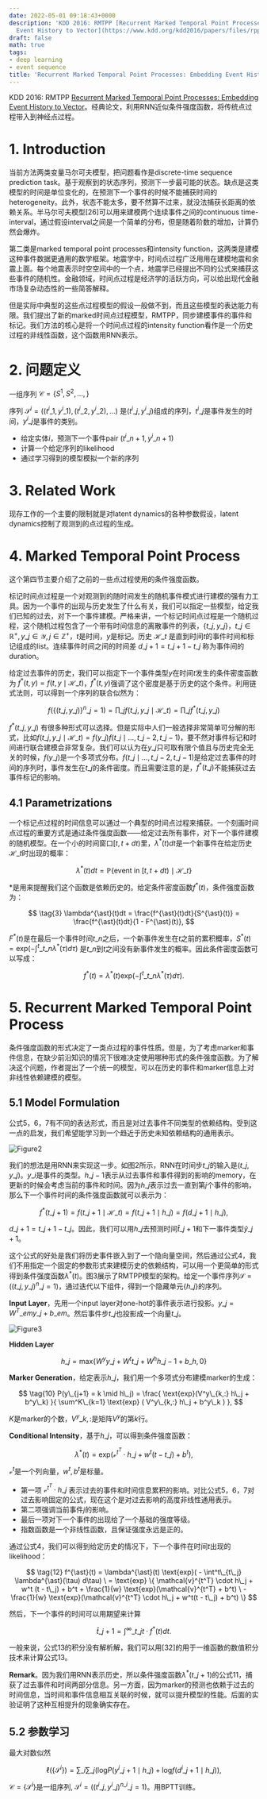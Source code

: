```yaml
---
date: 2022-05-01 09:18:43+0000
description: 'KDD 2016: RMTPP [Recurrent Marked Temporal Point Processes: Embedding
  Event History to Vector](https://www.kdd.org/kdd2016/papers/files/rpp1081-duA.pdf)。经典论文，利用RNN近似条件强度函数，将传统点过程带入到神经点过程。'
draft: false
math: true
tags:
- deep learning
- event sequence
title: 'Recurrent Marked Temporal Point Processes: Embedding Event History to Vector'
---
```


KDD 2016: RMTPP [Recurrent Marked Temporal Point Processes: Embedding Event History to Vector](https://www.kdd.org/kdd2016/papers/files/rpp1081-duA.pdf)。经典论文，利用RNN近似条件强度函数，将传统点过程带入到神经点过程。

<!--more-->

# 1. Introduction

当前方法两类变量马尔可夫模型，把问题看作是discrete-time sequence prediction task。基于观察到的状态序列，预测下一步最可能的状态。缺点是这类模型的时间是单位变化的，在预测下一个事件的时候不能捕获时间的heterogeneity。此外，状态不能太多，要不然算不过来，就没法捕获长距离的依赖关系。半马尔可夫模型\[26\]可以用来建模两个连续事件之间的continuous time-interval，通过假设interval之间是一个简单的分布，但是随着阶数的增加，计算仍然会爆炸。

第二类是marked temporal point processes和intensity function，这两类是建模这种事件数据更通用的数学框架。地震学中，时间点过程广泛用用在建模地震和余震上面。每个地震表示时空空间中的一个点，地震学已经提出不同的公式来捕获这些事件的随机性。金融领域，时间点过程是经济学的活跃方向，可以给出现代金融市场复杂动态性的一些简答解释。

但是实际中典型的这些点过程模型的假设一般做不到，而且这些模型的表达能力有限。我们提出了新的marked时间点过程模型，RMTPP，同步建模事件的事件和标记。我们方法的核心是将一个时间点过程的intensity function看作是一个历史过程的非线性函数，这个函数用RNN表示。

# 2. 问题定义

一组序列 $\mathcal{C} = \{ S^1, S^2, \dots, \}$

序列 $\mathcal{S}^i = ((t^i\_1, y^i\_1), (t^i\_2, y^i\_2), \dots)$ 是$(t^i\_j, y^i\_j)$组成的序列，$t^i\_j$是事件发生的时间，$y^i\_j$是事件的类别。

*   给定实体$i$，预测下一个事件pair $(t^i\_{n+1}, y^i\_{n+1})$
*   计算一个给定序列的likelihood
*   通过学习得到的模型模拟一个新的序列

# 3. Related Work

现存工作的一个主要的限制就是对latent dynamics的各种参数假设，latent dynamics控制了观测到的点过程的生成。

# 4. Marked Temporal Point Process

这个第四节主要介绍了之前的一些点过程使用的条件强度函数。

标记时间点过程是一个对观测到的随时间发生的随机事件模式进行建模的强有力工具。因为一个事件的出现与历史发生了什么有关，我们可以指定一些模型，给定我们已知的过去，对下一个事件建模。严格来讲，一个标记时间点过程是一个随机过程，这个随机过程包含了一个带有时间信息的离散事件的列表，$\{ t\_j, y\_j \}$，$t\_j \in \mathbb{R}^+, y\_j \in \mathcal{Y}, j \in \mathbb{Z}^+$，$t$是时间，$y$是标记。历史 $\mathcal{H}\_t$ 是直到时间$t$的事件时间和标记组成的list。连续事件时间之间的时间差 $d\_{j+1} = t\_{j+1} - t\_j$ 称为事件间的duration。

给定过去事件的历史，我们可以指定下一个事件类型$y$在时间$t$发生的条件密度函数为 $f^{\ast}(t, y) = f(t, y \mid \mathcal{H}\_t)$，$f^{\ast}(t, y)$强调了这个密度是基于历史的这个条件。利用链式法则，可以得到一个序列的联合似然为：

$$
\tag{1} f(\{ (t\_j, y\_j) \}^n\_{j=1}) = \prod\_j f(t\_j, y\_j \mid \mathcal{H}\_t) = \prod\_j f^{\ast}(t\_j, y\_j)
$$

$f^{\ast}(t\_j, y\_j)$ 有很多种形式可以选择。但是实际中人们一般选择非常简单可分解的形式，比如$f(t\_j, y\_j \mid \mathcal{H}\_t) = f(y\_j) f(t\_j \mid \dots, t\_{j-2}, t\_{j-1})$，要不然对事件标记和时间进行联合建模会非常复杂。我们可以认为在$y\_j$只可取有限个值且与历史完全无关的时候，$f(y\_j)$是一个多项式分布。$f(t\_j \mid \dots, t\_{j-2}, t\_{j-1})$是给定过去事件的时间的序列时，事件发生在$t\_j$的条件密度。而且需要注意的是，$f^{\ast}(t\_j)$不能捕获过去事件标记的影响。

## 4.1 Parametrizations

一个标记点过程的时间信息可以通过一个典型的时间点过程来捕获。一个刻画时间点过程的重要方式是通过条件强度函数——给定过去所有事件，对下一个事件建模的随机模型。在一个小的时间窗口$[t, t + dt)$里，$\lambda^{\ast}(t)dt$是一个新事件在给定历史$\mathcal{H}\_t$时出现的概率：

$$
\tag{2} \lambda^{\ast}(t)dt = \mathbb{P}\{ \text{event in }[t, t+dt) \mid \mathcal{H}\_t \}
$$

$\ast$是用来提醒我们这个函数是依赖历史的。给定条件密度函数$f^{\ast}(t)$，条件强度函数为：

$$
\tag{3} \lambda^{\ast}(t)dt = \frac{f^{\ast}(t)dt}{S^{\ast}(t)} = \frac{f^{\ast}(t)dt}{1 - F^{\ast}(t)},
$$

$F^{\ast}(t)$是在最后一个事件时间$t\_n$之后，一个新事件发生在$t$之前的累积概率，$S^{\ast}(t) = \text{exp}(- \int^t\_{t\_n} \lambda^{\ast}(\tau) d\tau)$ 是$t\_n$到$t$之间没有新事件发生的概率。因此条件密度函数可以写成：

$$
\tag{4} f^{\ast}(t) = \lambda^{\ast}(t) \text{exp}(- \int^t\_{t\_n} \lambda^{\ast}(\tau) d\tau).
$$

# 5. Recurrent Marked Temporal Point Process

条件强度函数的形式决定了一类点过程的事件性质。但是，为了考虑marker和事件信息，在缺少前沿知识的情况下很难决定使用哪种形式的条件强度函数。为了解决这个问题，作者提出了一个统一的模型，可以在历史的事件和marker信息上对非线性依赖建模的模型。

## 5.1 Model Formulation

公式5，6，7有不同的表达形式，而且是对过去事件不同类型的依赖结构。受到这一点的启发，我们希望能学习到一个趋近于历史未知依赖结构的通用表示。

![Figure2](/images/recurrent-marked-temporal-point-processes-embedding-event-history-to-vector/Fig2.jpg)

我们的想法是用RNN来实现这一步。如图2所示，RNN在时间步$t\_j$的输入是$(t\_j, y\_j)$。$y\_i$是事件的类型。$h\_{j-1}$表示从过去事件和事件得到的影响的memory，在更新的时候会考虑当前的事件和时间。因为$h\_j$表示过去一直到第$j$个事件的影响，那么下一个事件时间的条件强度函数就可以表示为：

$$
\tag{8} f^{\ast}(t\_{j + 1}) = f(t\_{j+1} \mid \mathcal{H}\_t) = f(t\_{j+1} \mid h\_j) = f(d\_{j + 1} \mid h\_j),
$$

$d\_{j+1} = t\_{j+1} - t\_j$。因此，我们可以用$h\_j$去预测时间$\hat{t}\_{j + 1}$和下一事件类型$\hat{y}\_{j + 1}$。

这个公式的好处是我们将历史事件嵌入到了一个隐向量空间，然后通过公式4，我们不用指定一个固定的参数形式来建模历史的依赖结构，可以用一个更简单的形式得到条件强度函数$\lambda^{\ast}(t)$。图3展示了RMTPP模型的架构。给定一个事件序列$\mathcal{S} = ((t\_j, y\_j)^n\_{j=1})$，通过迭代以下组件，得到一个隐藏单元$\{ h\_j \}$的序列。

**Input Layer**，先用一个input layer对one-hot的事件表示进行投影。$y\_j = W^T\_{em} y\_j + b\_{em}$。然后事件步$t\_j$也投影成一个向量$t\_j$。

![Figure3](/images/recurrent-marked-temporal-point-processes-embedding-event-history-to-vector/Fig3.jpg)

**Hidden Layer**

$$
\tag{9} h\_j = \text{max} \{ W^y y\_j + W^t t\_j + W^h h\_{j-1} + b\_h, 0 \}
$$

**Marker Generation**，给定表示$h\_j$，我们用一个多项式分布建模marker的生成：

$$
\tag{10} P(y\_{j+1} = k \mid h\_j) = \frac{ \text{exp}(V^y\_{k,:} h\_j + b^y\_k) }{ \sum^K\_{k=1} \text{exp} ( V^y\_{k,:} h\_j + b^y\_k ) },
$$

$K$是marker的个数，$V^y\_{k,:}$是矩阵$V^y$的第$k$行。

**Conditional Intensity**，基于$h\_j$，可以得到条件强度函数：

$$
\tag{11} \lambda^{\ast}(t) = \text{exp}( \mathcal{v}^{t^T} \cdot h\_j + w^t (t - t\_j) + b^t ),
$$

$\mathcal{v}^t$是一个列向量，$w^t, b^t$是标量。

* 第一项 $\mathcal{v}^{t^T} \cdot h\_j$ 表示过去的事件和时间信息累积的影响。对比公式5，6，7对过去影响固定的公式，现在这个是对过去影响的高度非线性通用表示。
* 第二项强调当前事件$j$的影响。
* 最后一项对下一个事件的出现给了一个基础的强度等级。
* 指数函数是一个非线性函数，且保证强度永远是正的。

通过公式4，我们可以得到给定历史的情况下，下一个事件在时间$t$出现的likelihood：

$$
\tag{12} f^{\ast}(t) = \lambda^{\ast}(t) \text{exp}( - \int^t\_{t\_j} \lambda^{\ast}(\tau) d\tau) \ = \text{exp} \{ \mathcal{v}^{t^T} \cdot h\_j + w^t (t - t\_j) + b^t + \frac{1}{w} \text{exp}(\mathcal{v}^{t^T} + b^t) \ - \frac{1}{w} \text{exp}(\mathcal{v}^{t^T} \cdot h\_j + w^t(t - t\_j) + b^t) \}
$$

然后，下一个事件的时间可以用期望来计算

$$
\tag{13} \hat{t}\_{j+1} = \int^\infty\_{t\_j} t \cdot f^{\ast}(t) dt.
$$

一般来说，公式13的积分没有解析解，我们可以用\[32\]的用于一维函数的数值积分技术来计算公式13。

**Remark**。因为我们用RNN表示历史，所以条件强度函数$\lambda^{\ast}(t\_{j+1})$的公式11，捕获了过去事件和时间两部分信息。另一方面，因为marker的预测也依赖于过去的时间信息，当时间和事件信息相互关联的时候，就可以提升模型的性能。后面的实验证明了这种互相提升的现象确实存在。

## 5.2 参数学习

最大对数似然

$$
\tag{14} \ell(\{\mathcal{S}^i \}) = \sum\_i \sum\_j (\text{log} P(y^i\_{j+1} \mid h\_j) + \text{log} f(d^i\_{j+1} \mid h\_j) ),
$$

$\mathcal{C} = \{ \mathcal{S}^i \}$是一组序列, $\mathcal{S}^i = ((t^i\_j, y^i\_j)^{n\_i}\_{j=1})$。用BPTT训练。